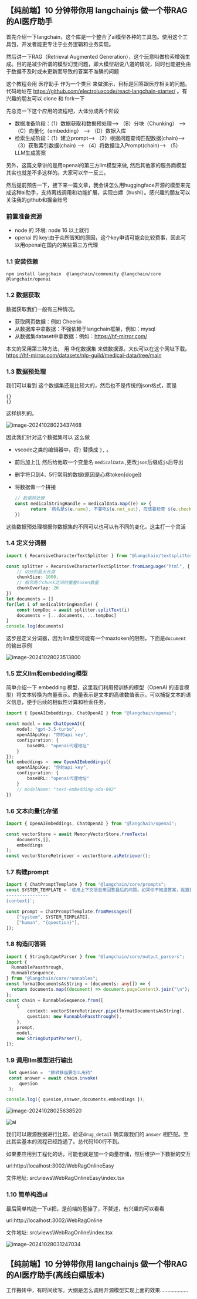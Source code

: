 


## 【纯前端】10 分钟带你用 langchainjs 做一个带RAG的AI医疗助手

首先介绍一下langchain，这个库是一个整合了ai模型各种的工具包。使用这个工具包，开发者能更专注于业务逻辑和业务实现。

然后讲一下RAG（Retrieval Augmented Generation），这个玩意叫做检索增强生成。目的是减少所谓的模型幻觉问题，即大模型胡说八道的情况，同时也能避免由于数据不及时或未更新而导致的答案不准确的问题

这个教程会用 医疗助手 作为一个类目 来做演示，目标是回答跟医疗相关的问题。代码地址在 https://github.com/electroluxcode/react-langchain-starter/    。有兴趣的朋友可以 clone 和 fork一下

先总览一下这个应用的流程吧，大体分成两个阶段

- 数据准备阶段：（1）数据获取和数据预处理–> （B）分块（Chunking） –> （C）向量化（embedding） –> （D）数据入库
- 检索生成阶段：（1）建立prompt–> （2）根据问题查询匹配数据(chain)–> （3）获取索引数据(chain) --> （4）将数据注入Prompt(chain)–> （5）LLM生成答案

另外，这篇文章讲的是用openai的第三方llm模型来做, 然后其他家的服务商模型其实也就差不多这样的。大家可以举一反三。

然后提前预告一下，接下来一篇文章，我会讲怎么用huggingface开源的模型来完成这种ai助手，支持离线调用和功能扩展，实现白嫖（bushi）。感兴趣的朋友可以关注我的github和掘金账号



### 前置准备资源

- node 的 环境: node 16 以上就行
- openai 的 key:由于众所皆知的原因，这个key申请可能会比较费事，因此可以用openai在国内的某些第三方代理

### 1.1 安装依赖


```
npm install langchain  @langchain/community @langchain/core @langchain/openai
```





### 1.2 数据获取



数据获取我们一般有三种情况。

- 获取网页数据：例如 Cheerio
- 从数据库中拿数据：不强依赖于langchain框架，例如：mysql
- 从数据集dataset中拿数据：例如：https://hf-mirror.com/

本文的采用第三种方法， 用 华佗数据集 来做数据源。大伙可以在这个网址下载。https://hf-mirror.com/datasets/nlp-guild/medical-data/tree/main



### 1.3 数据预处理



我们可以看到 这个数据集还是比较大的，然后也不是传统的json格式，而是

```
{}
{}
```

这样排列的。

![image-20241028023437468](README.assets/image-20241028023437468.png)



因此我们针对这个数据集可以 这么做

- vscode之类的编辑器中，将`}` 替换成 `},` 。

- 前后加上[], 然后给他取一个变量名  `medicalData` ,更改`json`后缀成`js`后导出

- 删字符只到4，5行常用的数据(原因是心疼token[doge])

- 将数据做一个拼接

  ```js
  // 数据预处理
  const medicalStringHandle = medicalData.map((e) => {
        return `病名是${e.name}, 不要吃${e.not_eat}, 应该要检查 ${e.check} ,用药一般推荐${e.drug_detail.join(",")}`
  })
  ```

  

这些数据预处理根据你数据集的不同可以也可以有不同的变化，这主打一个灵活





### 1.4 定义分词器



```ts
import { RecursiveCharacterTextSplitter } from "@langchain/textsplitters";

const splitter = RecursiveCharacterTextSplitter.fromLanguage("html", {
    // 切分的最大长度
    chunkSize: 1000,
    // 相邻两个chunk之间的重叠token数量
    chunkOverlap: 20
})
let documents = []
for(let i of medicalStringHandle) {
    const tempDoc = await splitter.splitText(i)
    documents = [...documents, ...tempDoc]
}
console.log(documents)
```

这步是定义分词器，因为llm模型可能有一个maxtoken的限制，下面是`document`的输出示例

![image-20241028023513800](README.assets/image-20241028023513800.png)



### 1.5  定义llm和embedding模型 

简单介绍一下 embedding 模型，这里我们利用预训练的模型（OpenAI 的语言模型）将文本转换为向量表示。向量表示是文本的高维数值表示，可以捕捉文本的语义信息，便于后续的相似性计算和检索任务。

```ts
import { OpenAIEmbeddings, ChatOpenAI } from "@langchain/openai";

const model = new ChatOpenAI({
    model: "gpt-3.5-turbo",
    openAIApiKey: "你的api key",
    configuration: {
        baseURL: "openai代理地址"
    }
});
let embeddings =  new OpenAIEmbeddings({
    openAIApiKey: "你的api key",
    configuration: {
        baseURL: "openai代理地址"
    }
    // modelName: "text-embedding-ada-002"
})
```





### 1.6 文本向量化存储



```ts
import { OpenAIEmbeddings, ChatOpenAI } from "@langchain/openai";

const vectorStore = await MemoryVectorStore.fromTexts(
    documents,[],
    embeddings
);
const vectorStoreRetriever = vectorStore.asRetriever();
```



### 1.7 构建prompt

```ts
import { ChatPromptTemplate } from "@langchain/core/prompts";
const SYSTEM_TEMPLATE = `使用上下文信息来回答最后的问题。如果你不知道答案，就直接说“我不知道”，不要试图编造答案。
----------------
{context}`;

const prompt = ChatPromptTemplate.fromMessages([
    ["system", SYSTEM_TEMPLATE],
    ["human", "{question}"],
]);
```



### 1.8 构造问答链



```ts
import { StringOutputParser } from "@langchain/core/output_parsers";
import {
  RunnablePassthrough,
  RunnableSequence,
} from "@langchain/core/runnables";
const formatDocumentsAsString = (documents: any[]) => {
  return documents.map((document) => document.pageContent).join("\n");
};
const chain = RunnableSequence.from([
    {
        context: vectorStoreRetriever.pipe(formatDocumentsAsString),
        question: new RunnablePassthrough(),
    },
    prompt,
    model,
    new StringOutputParser(),
]);

```



### 1.9   调用llm模型进行输出

```ts
 let quesion =  "肺转移瘤要怎么用药"
 const answer = await chain.invoke(
     quesion
 );

console.log({ quesion,answer,documents,embeddings });
```



![image-20241028025638520](README.assets/image-20241028025638520.png)



![ai](D:\myProject\react-langchain-starter\README.assets\ai.png)



我们可以跟源数据进行比较，验证`drug_detail` 确实跟我们的 `answer` 相匹配。至此其实基本的流程已经跑通了。总代码100行不到。

如果要应用到工程化的话，可能也就是加一个向量存储，然后维护一下数据的交互

url:http://localhost:3002/WebRagOnlineEasy

文件地址: src\views\WebRagOnlineEasy\index.tsx



### 1.10 简单构造ui



最后简单构造一下ui把，是前端的基操了，不赘述，有兴趣的可以看看

url:http://localhost:3002/WebRagOnline

文件地址: src\views\WebRagOnline\index.tsx



![image-20241028031247034](README.assets/image-20241028031247034.png)





## 【纯前端】10 分钟带你用 langchainjs 做一个带RAG的AI医疗助手(离线白嫖版本)



工作搬砖中，有时间续写。大纲是怎么调用开源模型实现上面的效果...................

